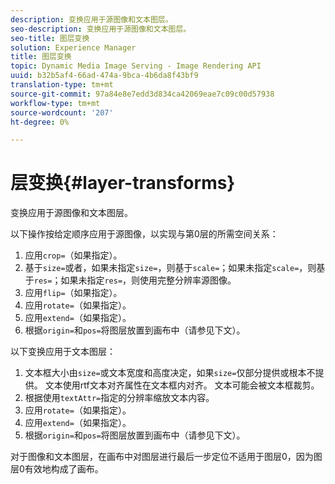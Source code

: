 ```yaml
---
description: 变换应用于源图像和文本图层。
seo-description: 变换应用于源图像和文本图层。
seo-title: 图层变换
solution: Experience Manager
title: 图层变换
topic: Dynamic Media Image Serving - Image Rendering API
uuid: b32b5af4-66ad-474a-9bca-4b6da8f43bf9
translation-type: tm+mt
source-git-commit: 97a84e8e7edd3d834ca42069eae7c09c00d57938
workflow-type: tm+mt
source-wordcount: '207'
ht-degree: 0%

---
```



# 层变换{#layer-transforms}

变换应用于源图像和文本图层。

以下操作按给定顺序应用于源图像，以实现与第0层的所需空间关系：

1. 应用`crop=`（如果指定）。
1. 基于`size=`或者，如果未指定`size=`，则基于`scale=`；如果未指定`scale=`，则基于`res=`；如果未指定`res=`，则使用完整分辨率源图像。
1. 应用`flip=`（如果指定）。
1. 应用`rotate=`（如果指定）。
1. 应用`extend=`（如果指定）。
1. 根据`origin=`和`pos=`将图层放置到画布中（请参见下文）。

以下变换应用于文本图层：

1. 文本框大小由`size=`或文本宽度和高度决定，如果`size=`仅部分提供或根本不提供。 文本使用rtf文本对齐属性在文本框内对齐。 文本可能会被文本框裁剪。
1. 根据使用`textAttr=`指定的分辨率缩放文本内容。
1. 应用`rotate=`（如果指定）。
1. 应用`extend=`（如果指定）。
1. 根据`origin=`和`pos=`将图层放置到画布中（请参见下文）。

对于图像和文本图层，在画布中对图层进行最后一步定位不适用于图层0，因为图层0有效地构成了画布。
